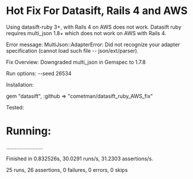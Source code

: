 Hot Fix For Datasift, Rails 4 and AWS
=====================

Using datasift-ruby 3+, with Rails 4 on AWS does not work.  Datasift ruby requires multi_json 1.8+ which does not work on AWS with Rails 4.  

Error message: MultiJson::AdapterError: Did not recognize your adapter specification (cannot load such file -- json/ext/parser).

Fix Overview: Downgraded multi_json in Gemspec to 1.7.8


Run options: --seed 26534


Installation:

gem "datasift", :github => "cometman/datasift_ruby_AWS_fix"

Tested:
# Running:

.........................

Finished in 0.832526s, 30.0291 runs/s, 31.2303 assertions/s.

25 runs, 26 assertions, 0 failures, 0 errors, 0 skips
